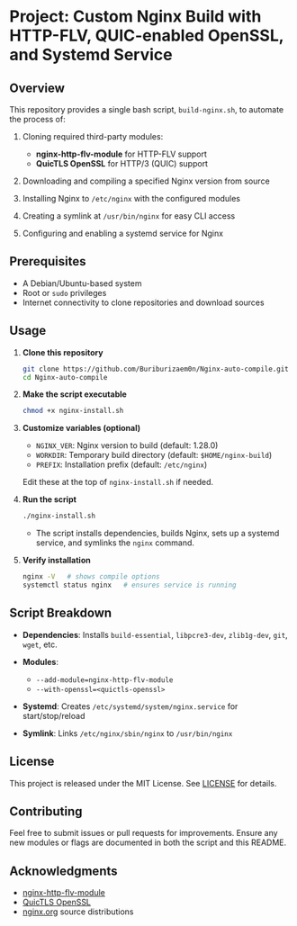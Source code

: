# Project: Custom Nginx Build with HTTP-FLV, QUIC-enabled OpenSSL, and Systemd Service

## Overview

This repository provides a single bash script, `build-nginx.sh`, to automate the process of:

1. Cloning required third-party modules:

   * **nginx-http-flv-module** for HTTP-FLV support
   * **QuicTLS OpenSSL** for HTTP/3 (QUIC) support
2. Downloading and compiling a specified Nginx version from source
3. Installing Nginx to `/etc/nginx` with the configured modules
4. Creating a symlink at `/usr/bin/nginx` for easy CLI access
5. Configuring and enabling a systemd service for Nginx

## Prerequisites

* A Debian/Ubuntu-based system
* Root or `sudo` privileges
* Internet connectivity to clone repositories and download sources

## Usage

1. **Clone this repository**

   ```bash
   git clone https://github.com/Buriburizaem0n/Nginx-auto-compile.git
   cd Nginx-auto-compile
   ```

2. **Make the script executable**

   ```bash
   chmod +x nginx-install.sh
   ```

3. **Customize variables (optional)**

   * `NGINX_VER`: Nginx version to build (default: 1.28.0)
   * `WORKDIR`: Temporary build directory (default: `$HOME/nginx-build`)
   * `PREFIX`: Installation prefix (default: `/etc/nginx`)

   Edit these at the top of `nginx-install.sh` if needed.

4. **Run the script**

   ```bash
   ./nginx-install.sh
   ```

   * The script installs dependencies, builds Nginx, sets up a systemd service, and symlinks the `nginx` command.

5. **Verify installation**

   ```bash
   nginx -V   # shows compile options
   systemctl status nginx   # ensures service is running
   ```

## Script Breakdown

* **Dependencies**: Installs `build-essential`, `libpcre3-dev`, `zlib1g-dev`, `git`, `wget`, etc.
* **Modules**:

  * `--add-module=nginx-http-flv-module`
  * `--with-openssl=<quictls-openssl>`
* **Systemd**: Creates `/etc/systemd/system/nginx.service` for start/stop/reload
* **Symlink**: Links `/etc/nginx/sbin/nginx` to `/usr/bin/nginx`

## License

This project is released under the MIT License. See [LICENSE](LICENSE) for details.

## Contributing

Feel free to submit issues or pull requests for improvements. Ensure any new modules or flags are documented in both the script and this README.

## Acknowledgments

* [nginx-http-flv-module](https://github.com/winshining/nginx-http-flv-module)
* [QuicTLS OpenSSL](https://github.com/quictls/openssl)
* [nginx.org](http://nginx.org) source distributions
